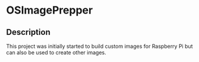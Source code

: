 # OSImagePrepper

## Description
This project was initially started to build custom images for Raspberry Pi but can also be used to create other images.